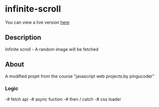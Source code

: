 # infinite-scroll
You can view a live version [here](https://aziz22570.github.io/infinite-scroll/)
## Description

Infinite scroll - A random image will be fetched


## About
A modified projet from the course "javascript web projects:by pingucoder"


### Logic

-\# fetch api
-\# async fuction
-\# then / catch
-\# css loader
